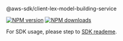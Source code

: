 @aws-sdk/client-lex-model-building-service

[![NPM version](https://img.shields.io/npm/v/@aws-sdk/client-lex-model-building-service/beta.svg)](https://www.npmjs.com/package/@aws-sdk/client-lex-model-building-service)
[![NPM downloads](https://img.shields.io/npm/dm/@aws-sdk/client-lex-model-building-service.svg)](https://www.npmjs.com/package/@aws-sdk/client-lex-model-building-service)

For SDK usage, please step to [SDK reademe](https://github.com/aws/aws-sdk-js-v3).
